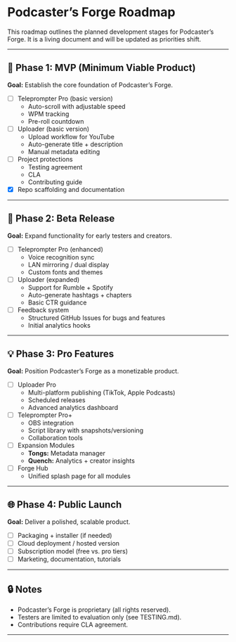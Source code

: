 # Podcaster’s Forge Roadmap

This roadmap outlines the planned development stages for Podcaster’s Forge. It is a living document and will be updated as priorities shift.

---

## 🎯 Phase 1: MVP (Minimum Viable Product)
**Goal:** Establish the core foundation of Podcaster’s Forge.

- [ ] Teleprompter Pro (basic version)
  - Auto-scroll with adjustable speed
  - WPM tracking
  - Pre-roll countdown
- [ ] Uploader (basic version)
  - Upload workflow for YouTube
  - Auto-generate title + description
  - Manual metadata editing
- [ ] Project protections
  - Testing agreement
  - CLA
  - Contributing guide
- [x] Repo scaffolding and documentation

---

## 🚀 Phase 2: Beta Release
**Goal:** Expand functionality for early testers and creators.

- [ ] Teleprompter Pro (enhanced)
  - Voice recognition sync
  - LAN mirroring / dual display
  - Custom fonts and themes
- [ ] Uploader (expanded)
  - Support for Rumble + Spotify
  - Auto-generate hashtags + chapters
  - Basic CTR guidance
- [ ] Feedback system
  - Structured GitHub Issues for bugs and features
  - Initial analytics hooks

---

## 💡 Phase 3: Pro Features
**Goal:** Position Podcaster’s Forge as a monetizable product.

- [ ] Uploader Pro
  - Multi-platform publishing (TikTok, Apple Podcasts)
  - Scheduled releases
  - Advanced analytics dashboard
- [ ] Teleprompter Pro+
  - OBS integration
  - Script library with snapshots/versioning
  - Collaboration tools
- [ ] Expansion Modules
  - **Tongs:** Metadata manager
  - **Quench:** Analytics + creator insights
- [ ] Forge Hub
  - Unified splash page for all modules

---

## 🌐 Phase 4: Public Launch
**Goal:** Deliver a polished, scalable product.

- [ ] Packaging + installer (if needed)
- [ ] Cloud deployment / hosted version
- [ ] Subscription model (free vs. pro tiers)
- [ ] Marketing, documentation, tutorials

---

## 🔒 Notes
- Podcaster’s Forge is proprietary (all rights reserved).
- Testers are limited to evaluation only (see TESTING.md).
- Contributions require CLA agreement.

---
